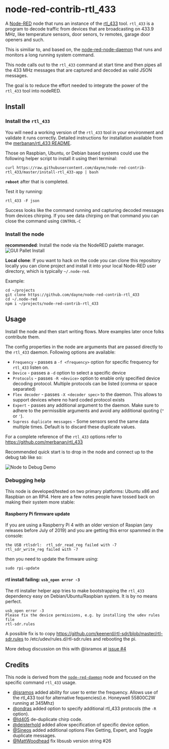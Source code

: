 # node-red-contrib-rtl\_433 

A [Node-RED](https://nodered.org/) node that runs an instance of the
[rtl\_433](https://github.com/merbanan/rtl_433) tool.  `rtl_433` is a program to
decode traffic from devices that are broadcasting on 433.9 MHz, like temperature
sensors, door senors, tv remotes, garage door openers and such.

This is similiar to, and based on, the
[node-red-node-daemon](https://github.com/node-red/node-red-nodes/tree/master/utility/daemon)
that runs and monitors a long running system command.

This node calls out to the `rtl_433` command at start time and then pipes all
the 433 MHz messages that are captured and decoded as valid JSON messages.

The goal is to reduce the effort needed to integrate the power of the `rtl_433` tool into
nodeRED. 

## Install

###  Install the `rtl_433`

You will need a working version of the `rtl_433` tool in your environment and validate it runs correctly.  Detailed instructions for installation available from the [merbanan/rtl_433 README](https://github.com/merbanan/rtl_433/blob/master/README.md).

Those on Raspbian, Ubuntu, or Debian based systems could use the following helper script to install it using theri terminal:
```
curl https://raw.githubusercontent.com/dayne/node-red-contrib-rtl_433/master/install-rtl_433-app | bash
```

**`reboot`** after that is completed. 

Test it by running:

```
rtl_433 -F json
```
Success looks like the command running and capturing decoded messages from devices chirping.  If you see data chirping on that command you can close the command using `CONTROL-C`

### Install the node

**recommended**: 
Install the node via the NodeRED palette manager. 
![GUI Pallet Install](https://raw.githubusercontent.com/dayne/node-red-contrib-rtl_433/master/docs/node-red-common-rtl_433-install.gif)

**Local clone**: 
If you want to hack on the code you can clone this repository locally you can clone project
and install it into your local Node-RED user directory, which is typically `~/.node-red`.

Example:
```
cd ~/projects
git clone https://github.com/dayne/node-red-contrib-rtl_433
cd ~/.node-red
npm i ~/projects/node-red-contrib-rtl_433
```

## Usage

Install the node and then start writing flows. More examples later once folks contribute them.

The config properties in the node are arguments that are passed directly to the  `rtl_433` daemon. Following options are available:

* `Frequency` - passes a `-f <frequency>` option for specific frequency for `rtl_433` listen on.
* `Device` - passes a `-d` option to select a specific device
* `Protocols` - passes `-R <device>` option to enable only specified device decoding protocol. Multiple protocols can be listed (comma or space separated)
* `Flex decoder` - passes `-X <decoder spec>` to the daemon. This allows to support devices where no hard coded protocol exists
* `Expert` - passes any additional argument to the daemon. Make sure to adhere to the permissible arguments and avoid any additional quoting (`"` or `'`). 
* `Supress duplicate messages` - Some sensors send the same data multiple times. Default is to discard these duplicate values.

For a complete reference of the `rtl_433` options refer to https://github.com/merbanan/rtl_433

Recommended quick start is to drop in the node and connect up to the debug tab
like so:

![Node to Debug Demo](https://raw.githubusercontent.com/dayne/node-red-contrib-rtl_433/master/docs/node-red-common-rtl_433-demo.gif)

### Debugging help

This node is developed/tested on two primary platforms: Ubuntu x86 and Raspbian
on an RPi4. Here are a few notes people have tossed back on making their system
more stable:

#### Raspberry Pi firmware update

If you are using a Raspberry Pi 4 with an older version of Raspian (any releases before July of 2019) and you are getting this error spammed in the console:
```
the USB rtlsdrl:  rtl_sdr_read_reg failed with -7
rtl_sdr_write_reg failed with -7
```

then you need to update the firmware using:

`sudo rpi-update`

#### rtl install failing: `usb_open error -3`

The rtl installer helper app tries to make bootstrapping the `rtl_433`
dependency easy on Debian/Ubuntu/Raspbian system. It is by no means perfect. 

```
usb_open error -3
Please fix the device permissions, e.g. by installing the udev rules file
rtl-sdr.rules
```

A possible fix is to copy https://github.com/keenerd/rtl-sdr/blob/master/rtl-sdr.rules
to /etc/udev/rules.d/rtl-sdr.rules and rebooting the pi.

More debug discussion on this with @isramos at [issue #4](https://github.com/dayne/node-red-contrib-rtl_433/issues/2)

## Credits

This node is derived from the [`node-red-daemon`](https://github.com/node-red/node-red-nodes/blob/master/utility/daemon/daemon.js) node and focused on the specific command `rtl_433` usage.

* [@isramos](https://github.com/isramos) added ability for user to enter the
  frequency.  Allows use of the rtl_433 tool for alternative fequencies(i.e.
  Honeywell 55800C2W running at 345Mhz)
* [@ondras](https://github.com/ondras) added option to specify additional rtl_433 protocols (the `-R ` option).
* [@Id405](https://github.com/Id405) de-duplicate chirp code.
* [@deisterhold](https://github.com/deisterhold) added allow specification of
  specific device option.
* [@Sineos](https://github.com/Sineos) added additional options Flex Getting,
  Expert, and Toggle duplicate messages.
* [@MattWoodhead](https://github.com/MattWoodhead) fix libsusb version string #26
